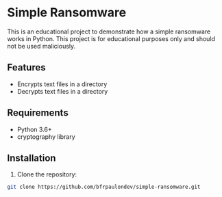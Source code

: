 # Simple Ransomware

This is an educational project to demonstrate how a simple ransomware works in Python. This project is for educational purposes only and should not be used maliciously.

## Features
- Encrypts text files in a directory
- Decrypts text files in a directory

## Requirements
- Python 3.6+
- cryptography library

## Installation
1. Clone the repository:
```sh
git clone https://github.com/bfrpaulondev/simple-ransomware.git
